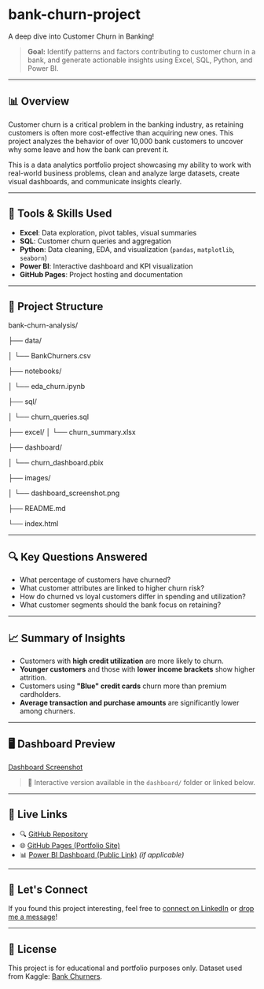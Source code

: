 # bank-churn-project
A deep dive into Customer Churn in Banking!

> **Goal:** Identify patterns and factors contributing to customer churn in a bank, and generate actionable insights using Excel, SQL, Python, and Power BI.

---

## 📊 Overview

Customer churn is a critical problem in the banking industry, as retaining customers is often more cost-effective than acquiring new ones. This project analyzes the behavior of over 10,000 bank customers to uncover why some leave and how the bank can prevent it.

This is a data analytics portfolio project showcasing my ability to work with real-world business problems, clean and analyze large datasets, create visual dashboards, and communicate insights clearly.

---

## 🧰 Tools & Skills Used

- **Excel**: Data exploration, pivot tables, visual summaries
- **SQL**: Customer churn queries and aggregation
- **Python**: Data cleaning, EDA, and visualization (`pandas`, `matplotlib`, `seaborn`)
- **Power BI**: Interactive dashboard and KPI visualization
- **GitHub Pages**: Project hosting and documentation

---

## 📁 Project Structure
bank-churn-analysis/

├── data/

│ └── BankChurners.csv

├── notebooks/

│ └── eda_churn.ipynb

├── sql/

│ └── churn_queries.sql

├── excel/
│ └── churn_summary.xlsx

├── dashboard/

│ └── churn_dashboard.pbix

├── images/

│ └── dashboard_screenshot.png

├── README.md

└── index.html


---

## 🔍 Key Questions Answered

- What percentage of customers have churned?
- What customer attributes are linked to higher churn risk?
- How do churned vs loyal customers differ in spending and utilization?
- What customer segments should the bank focus on retaining?

---

## 📈 Summary of Insights

- Customers with **high credit utilization** are more likely to churn.
- **Younger customers** and those with **lower income brackets** show higher attrition.
- Customers using **"Blue" credit cards** churn more than premium cardholders.
- **Average transaction and purchase amounts** are significantly lower among churners.

---

## 🖥️ Dashboard Preview

[Dashboard Screenshot](images/dashboard_screenshot.png)

> 📌 Interactive version available in the `dashboard/` folder or linked below.

---

## 🔗 Live Links

- 🔍 [GitHub Repository](https://github.com/yourusername/bank-churn-analysis)
- 🌐 [GitHub Pages (Portfolio Site)](https://yourusername.github.io/bank-churn-analysis)
- 📊 [Power BI Dashboard (Public Link)](https://app.powerbi.com/...) *(if applicable)*

---

## 🤝 Let's Connect
 
If you found this project interesting, feel free to [connect on LinkedIn](https://linkedin.com/in/yourusername) or [drop me a message](mailto:your@email.com)!

---

## 📄 License

This project is for educational and portfolio purposes only. Dataset used from Kaggle: [Bank Churners](https://www.kaggle.com/datasets/sakshigoyal7/credit-card-customers).

